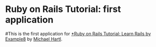 # Ruby on Rails Tutorial:  first application

#This is the first application for [*Ruby on Rails Tutorial:  Learn Rails by Example8](http://railstutorial.org/) by [Michael Hartl](http://michaelhartl.com/).
